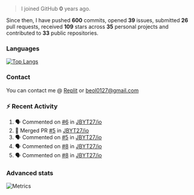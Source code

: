 > I joined GitHub **0** years ago.

Since then, I have pushed **600** commits, opened **39** issues, submitted **26** pull requests, received **109** stars across **35** personal projects and contributed to **33** public repositories.


### Languages

[![Top Langs](https://github-readme-stats.vercel.app/api/top-langs/?username=JBYT27&layout=compact)](https://github.com/anuraghazra/github-readme-stats)


### Contact
You can contact me @ [Replit](https://replit.com/@JBloves27) or beol0127@gmail.com

### :zap: Recent Activity

<!--START_SECTION:activity-->
1. 🗣 Commented on [#6](https://github.com/JBYT27/io/issues/6) in [JBYT27/io](https://github.com/JBYT27/io)
2. 🎉 Merged PR [#5](https://github.com/JBYT27/io/pull/5) in [JBYT27/io](https://github.com/JBYT27/io)
3. 🗣 Commented on [#5](https://github.com/JBYT27/io/issues/5) in [JBYT27/io](https://github.com/JBYT27/io)
4. 🗣 Commented on [#8](https://github.com/JBYT27/io/issues/8) in [JBYT27/io](https://github.com/JBYT27/io)
5. 🗣 Commented on [#8](https://github.com/JBYT27/io/issues/8) in [JBYT27/io](https://github.com/JBYT27/io)
<!--END_SECTION:activity-->

### Advanced stats

![Metrics](https://github.com/JBYT27/JBYT27/blob/main/github-metrics.svg)
